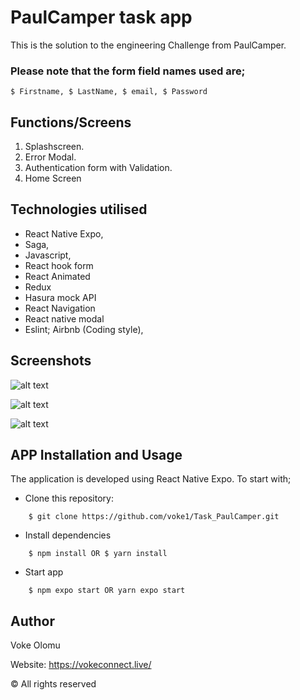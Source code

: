 # PaulCamper task app

This is the solution to the engineering Challenge from PaulCamper.

### Please note that the form field names used are; 
```
$ Firstname, $ LastName, $ email, $ Password
```

## Functions/Screens

1. Splashscreen.
2. Error Modal.
3. Authentication form with Validation.
4. Home Screen

## Technologies utilised

- React Native Expo,
- Saga,
- Javascript,
- React hook form
- React Animated
- Redux
- Hasura mock API
- React Navigation
- React native modal
- Eslint; Airbnb (Coding style),

## Screenshots

![alt text](https://github.com/voke1/Task_PaulCamper/blob/master/screenshots/splash.jpeg?raw=true)

![alt text](https://github.com/voke1/Task_PaulCamper/blob/master/screenshots/authForm1.jpeg?raw=true)

![alt text](https://github.com/voke1/Task_PaulCamper/blob/master/screenshots/modal1.jpeg?raw=true)

## APP Installation and Usage

The application is developed using React Native Expo. To start with;

- Clone this repository:

```
    $ git clone https://github.com/voke1/Task_PaulCamper.git
```

- Install dependencies

```
    $ npm install OR $ yarn install
```

- Start app

```
    $ npm expo start OR yarn expo start
```

## Author

Voke Olomu

Website: https://vokeconnect.live/

© All rights reserved

